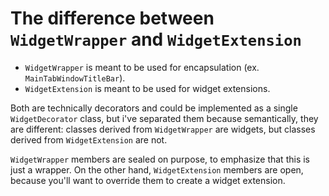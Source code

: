 # The difference between `WidgetWrapper` and `WidgetExtension`

- `WidgetWrapper` is meant to be used for encapsulation (ex. `MainTabWindowTitleBar`).
- `WidgetExtension` is meant to be used for widget extensions.

Both are technically decorators and could be implemented as a single `WidgetDecorator` class, but i've separated them because semantically, they are different: classes derived from `WidgetWrapper` are widgets, but classes derived from `WidgetExtension` are not.

`WidgetWrapper` members are sealed on purpose, to emphasize that this is just a wrapper. On the other hand, `WidgetExtension` members are open, because you'll want to override them to create a widget extension.
